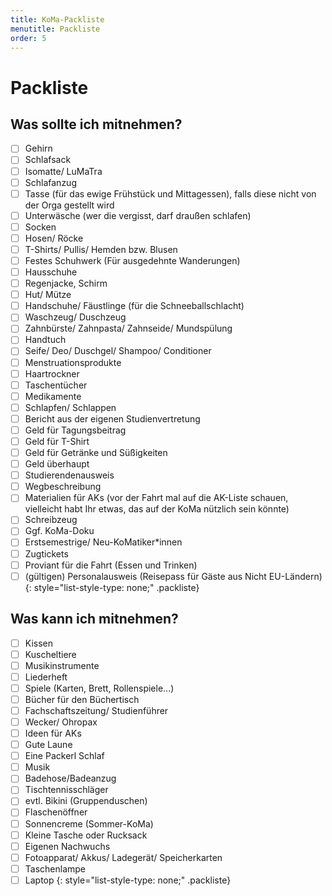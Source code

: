 ```yaml
---
title: KoMa-Packliste
menutitle: Packliste
order: 5
---
```


# Packliste

## Was sollte ich mitnehmen?

- [ ] Gehirn
- [ ] Schlafsack
- [ ] Isomatte/ LuMaTra
- [ ] Schlafanzug
- [ ] Tasse (für das ewige Frühstück und Mittagessen), falls diese nicht von der Orga gestellt wird
- [ ] Unterwäsche (wer die vergisst, darf draußen schlafen)
- [ ] Socken
- [ ] Hosen/ Röcke
- [ ] T-Shirts/ Pullis/ Hemden bzw. Blusen
- [ ] Festes Schuhwerk (Für ausgedehnte Wanderungen)
- [ ] Hausschuhe
- [ ] Regenjacke, Schirm
- [ ] Hut/ Mütze
- [ ] Handschuhe/ Fäustlinge (für die Schneeballschlacht)
- [ ] Waschzeug/ Duschzeug
- [ ] Zahnbürste/ Zahnpasta/ Zahnseide/ Mundspülung
- [ ] Handtuch
- [ ] Seife/ Deo/ Duschgel/ Shampoo/ Conditioner
- [ ] Menstruationsprodukte
- [ ] Haartrockner
- [ ] Taschentücher
- [ ] Medikamente
- [ ] Schlapfen/ Schlappen
- [ ] Bericht aus der eigenen Studienvertretung
- [ ] Geld für Tagungsbeitrag
- [ ] Geld für T-Shirt
- [ ] Geld für Getränke und Süßigkeiten
- [ ] Geld überhaupt
- [ ] Studierendenausweis
- [ ] Wegbeschreibung
- [ ] Materialien für AKs (vor der Fahrt mal auf die AK-Liste schauen, vielleicht habt Ihr etwas, das auf der KoMa nützlich sein könnte)
- [ ] Schreibzeug
- [ ] Ggf. KoMa-Doku
- [ ] Erstsemestrige/ Neu-KoMatiker\*innen
- [ ] Zugtickets
- [ ] Proviant für die Fahrt (Essen und Trinken)
- [ ] (gültigen) Personalausweis (Reisepass für Gäste aus Nicht EU-Ländern)
{: style="list-style-type: none;" .packliste}

## Was kann ich mitnehmen?
- [ ] Kissen
- [ ] Kuscheltiere
- [ ] Musikinstrumente
- [ ] Liederheft
- [ ] Spiele (Karten, Brett, Rollenspiele...)
- [ ] Bücher für den Büchertisch
- [ ] Fachschaftszeitung/ Studienführer
- [ ] Wecker/ Ohropax
- [ ] Ideen für AKs
- [ ] Gute Laune
- [ ] Eine Packerl Schlaf
- [ ] Musik
- [ ] Badehose/Badeanzug
- [ ] Tischtennisschläger
- [ ] evtl. Bikini (Gruppenduschen)
- [ ] Flaschenöffner
- [ ] Sonnencreme (Sommer-KoMa)
- [ ] Kleine Tasche oder Rucksack
- [ ] Eigenen Nachwuchs
- [ ] Fotoapparat/ Akkus/ Ladegerät/ Speicherkarten
- [ ] Taschenlampe
- [ ] Laptop
{: style="list-style-type: none;" .packliste}
